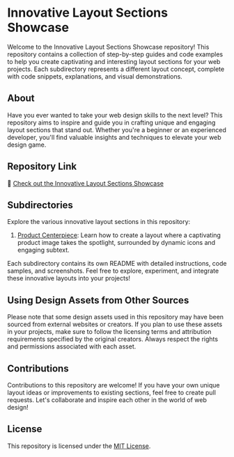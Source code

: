 # Innovative Layout Sections Showcase

Welcome to the Innovative Layout Sections Showcase repository! This repository contains a collection of step-by-step guides and code examples to help you create captivating and interesting layout sections for your web projects. Each subdirectory represents a different layout concept, complete with code snippets, explanations, and visual demonstrations.

## About

Have you ever wanted to take your web design skills to the next level? This repository aims to inspire and guide you in crafting unique and engaging layout sections that stand out. Whether you're a beginner or an experienced developer, you'll find valuable insights and techniques to elevate your web design game.

## Repository Link

🔗 [Check out the Innovative Layout Sections Showcase](https://github.com/your-username/innovative-layouts)

## Subdirectories

Explore the various innovative layout sections in this repository:

1. [Product Centerpiece](./central-product-image-layout): Learn how to create a layout where a captivating product image takes the spotlight, surrounded by dynamic icons and engaging subtext.

Each subdirectory contains its own README with detailed instructions, code samples, and screenshots. Feel free to explore, experiment, and integrate these innovative layouts into your projects!

## Using Design Assets from Other Sources

Please note that some design assets used in this repository may have been sourced from external websites or creators. If you plan to use these assets in your projects, make sure to follow the licensing terms and attribution requirements specified by the original creators. Always respect the rights and permissions associated with each asset.

## Contributions

Contributions to this repository are welcome! If you have your own unique layout ideas or improvements to existing sections, feel free to create pull requests. Let's collaborate and inspire each other in the world of web design!

## License

This repository is licensed under the [MIT License](./LICENSE).
